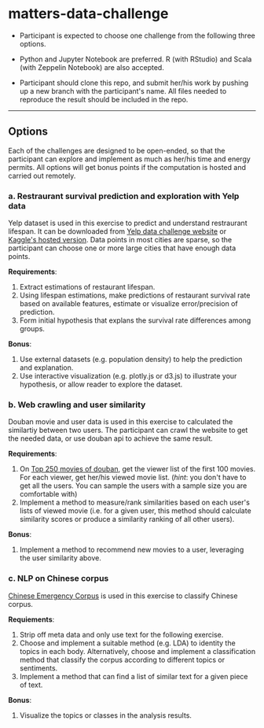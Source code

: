 # matters-data-challenge

* Participant is expected to choose one challenge from the following three options. 

* Python and Jupyter Notebook are preferred. R (with RStudio) and Scala (with Zeppelin Notebook) are also accepted.

* Participant should clone this repo, and submit her/his work by pushing up a new branch with the participant's name. All files needed to reproduce the result should be included in the repo.

---


## Options

Each of the challenges are designed to be open-ended, so that the participant can explore and implement as much as her/his time and energy permits. All options will get bonus points if the computation is hosted and carried out remotely.

### a. Restraurant survival prediction and exploration with Yelp data

Yelp dataset is used in this exercise to predict and understand restraurant lifespan. It can be downloaded from [Yelp data challenge website](https://www.yelp.com/dataset) or [Kaggle's hosted version](https://www.kaggle.com/yelp-dataset/yelp-dataset). Data points in most cities are sparse, so the participant can choose one or more large cities that have enough data points.

**Requirements**:

1. Extract estimations of restaurant lifespan.
2. Using lifespan estimations, make predictions of restaurant survival rate based on available features, estimate or visualize error/precision of prediction.
3. Form initial hypothesis that explans the survival rate differences among groups.

**Bonus**:

1. Use external datasets (e.g. population density) to help the prediction and explanation.
2. Use interactive visualization (e.g. plotly.js or d3.js) to illustrate your hypothesis, or allow reader to explore the dataset.

### b. Web crawling and user similarity

Douban movie and user data is used in this exercise to calculated the similartiy between two users. The participant can crawl the website to get the needed data, or use douban api to achieve the same result.

**Requirements**:

1. On [Top 250 movies of douban](https://movie.douban.com/top250), get the viewer list of the first 100 movies. For each viewer, get her/his viewed movie list. (_hint_: you don't have to get all the users. You can sample the users with a sample size you are comfortable with)
2. Implement a method to measure/rank similarities based on each user's lists of viewed movie (i.e. for a given user, this method should calculate similarity scores or produce a similarity ranking of all other users). 

**Bonus**:
1. Implement a method to recommend new movies to a user, leveraging the user similarity above.

### c. NLP on Chinese corpus

[Chinese Emergency Corpus](https://github.com/shijiebei2009/CEC-Corpus) is used in this exercise to classify Chinese corpus.

**Requiements**:
1. Strip off meta data and only use text for the following exercise.
2. Choose and implement a suitable method (e.g. LDA) to identity the topics in each body. Alternatively, choose and implement a classification method that classify the corpus according to different topics or sentiments.
3. Implement a method that can find a list of similar text for a given piece of text.

**Bonus**:
1. Visualize the topics or classes in the analysis results.
